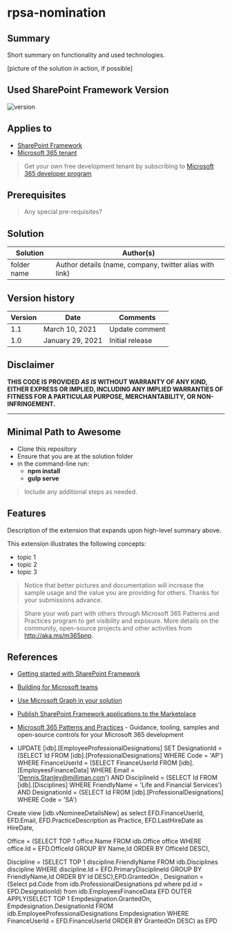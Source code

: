 # rpsa-nomination

## Summary

Short summary on functionality and used technologies.

[picture of the solution in action, if possible]

## Used SharePoint Framework Version

![version](https://img.shields.io/npm/v/@microsoft/sp-component-base/latest?color=green)

## Applies to

- [SharePoint Framework](https://aka.ms/spfx)
- [Microsoft 365 tenant](https://docs.microsoft.com/en-us/sharepoint/dev/spfx/set-up-your-developer-tenant)

> Get your own free development tenant by subscribing to [Microsoft 365 developer program](http://aka.ms/o365devprogram)

## Prerequisites

> Any special pre-requisites?

## Solution

Solution|Author(s)
--------|---------
folder name | Author details (name, company, twitter alias with link)

## Version history

Version|Date|Comments
-------|----|--------
1.1|March 10, 2021|Update comment
1.0|January 29, 2021|Initial release

## Disclaimer

**THIS CODE IS PROVIDED *AS IS* WITHOUT WARRANTY OF ANY KIND, EITHER EXPRESS OR IMPLIED, INCLUDING ANY IMPLIED WARRANTIES OF FITNESS FOR A PARTICULAR PURPOSE, MERCHANTABILITY, OR NON-INFRINGEMENT.**

---

## Minimal Path to Awesome

- Clone this repository
- Ensure that you are at the solution folder
- in the command-line run:
  - **npm install**
  - **gulp serve**

> Include any additional steps as needed.

## Features

Description of the extension that expands upon high-level summary above.

This extension illustrates the following concepts:

- topic 1
- topic 2
- topic 3

> Notice that better pictures and documentation will increase the sample usage and the value you are providing for others. Thanks for your submissions advance.

> Share your web part with others through Microsoft 365 Patterns and Practices program to get visibility and exposure. More details on the community, open-source projects and other activities from http://aka.ms/m365pnp.

## References

- [Getting started with SharePoint Framework](https://docs.microsoft.com/en-us/sharepoint/dev/spfx/set-up-your-developer-tenant)
- [Building for Microsoft teams](https://docs.microsoft.com/en-us/sharepoint/dev/spfx/build-for-teams-overview)
- [Use Microsoft Graph in your solution](https://docs.microsoft.com/en-us/sharepoint/dev/spfx/web-parts/get-started/using-microsoft-graph-apis)
- [Publish SharePoint Framework applications to the Marketplace](https://docs.microsoft.com/en-us/sharepoint/dev/spfx/publish-to-marketplace-overview)
- [Microsoft 365 Patterns and Practices](https://aka.ms/m365pnp) - Guidance, tooling, samples and open-source controls for your Microsoft 365 development

- UPDATE [idb].[EmployeeProfessionalDesignations]
SET DesignationId = (SELECT Id FROM [idb].[ProfessionalDesignations] WHERE Code = 'AP')
WHERE FinanceUserId = (SELECT FinanceUserId FROM [idb].[EmployeesFinanceData] WHERE Email = 'Dennis.Stanley@milliman.com')
AND DisciplineId = (SELECT Id FROM [idb].[Disciplines] WHERE FriendlyName = 'Life and Financial Services')
AND DesignationId = (SELECT Id FROM [idb].[ProfessionalDesignations] WHERE Code = 'SA')

Create view [idb.vNomineeDetailsNew] as 
select 
  EFD.FinanceUserId,
  EFD.Email,
  EFD.PracticeDescription as Practice,
  EFD.LastHireDate as HireDate,

  Office = (SELECT TOP 1 office.Name
                 FROM    idb.Office office
                 WHERE office.Id = EFD.OfficeId
                 GROUP BY Name,Id
                 ORDER BY OfficeId DESC), 

  Discipline = (SELECT TOP 1 discipline.FriendlyName
                 FROM  idb.Disciplines discipline
                 WHERE discipline.Id = EFD.PrimaryDisciplineId
                 GROUP BY FriendlyName,Id
                 ORDER BY Id DESC),EPD.GrantedOn ,
 Designation = (Select pd.Code from idb.ProfessionalDesignations pd where pd.id = EPD.DesignationId)
				  from idb.EmployeesFinanceData EFD
	OUTER APPLY(SELECT TOP 1 Empdesignation.GrantedOn,  Empdesignation.DesignationId
                 FROM    idb.EmployeeProfessionalDesignations Empdesignation
                 WHERE FinanceUserId = EFD.FinanceUserId
                 ORDER BY GrantedOn DESC) as EPD
				 		
